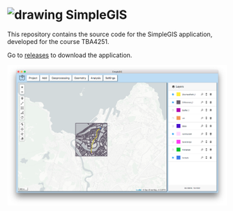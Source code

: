 # <img src="Icons/Icon.ico" alt="drawing" width="24"/> SimpleGIS

This repository contains the source code for the SimpleGIS application,
developed for the course TBA4251.

Go to [releases](https://github.com/Carliss/SimpleGIS/releases) to download the application.

![](SimpleGIS_main_page.png "SimpleGIS")